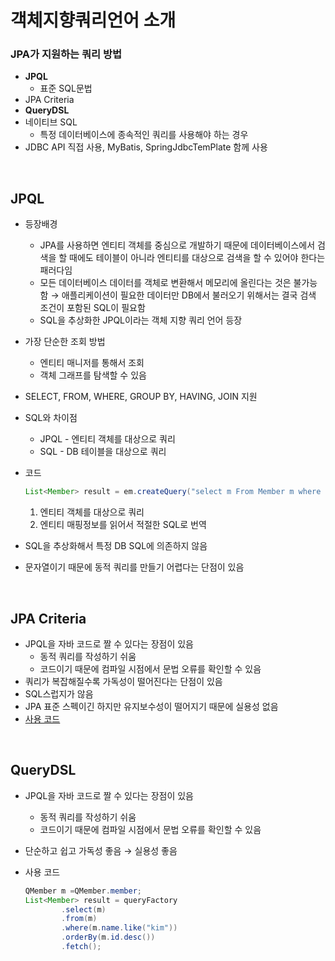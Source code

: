 # 객체지향쿼리언어 소개

### JPA가 지원하는 쿼리 방법

- **JPQL**
    - 표준 SQL문법
- JPA Criteria
- **QueryDSL**
- 네이티브 SQL
    - 특정 데이터베이스에 종속적인 쿼리를 사용해야 하는 경우
- JDBC API 직접 사용, MyBatis, SpringJdbcTemPlate 함께 사용

<br>

## **JPQL**

- 등장배경
    - JPA를 사용하면 엔티티 객체를 중심으로 개발하기 때문에 데이터베이스에서 검색을 할 때에도 테이블이 아니라 엔티티를 대상으로 검색을 할 수 있어야 한다는 패러다임
    - 모든 데이터베이스 데이터를 객체로 변환해서 메모리에 올린다는 것은 불가능함 → 애플리케이션이 필요한 데이터만 DB에서 불러오기 위해서는 결국 검색 조건이 포함된 SQL이 필요함
    - SQL을 추상화한 JPQL이라는 객체 지향 쿼리 언어 등장
- 가장 단순한 조회 방법
    - 엔티티 매니저를 통해서 조회
    - 객체 그래프를 탐색할 수 있음
- SELECT, FROM, WHERE, GROUP BY, HAVING, JOIN 지원
- SQL와 차이점
    - JPQL - 엔티티 객체를 대상으로 쿼리
    - SQL - DB 테이블을 대상으로 쿼리
- 코드
    
    ```java
    List<Member> result = em.createQuery("select m From Member m where m.name like '%hello%'", Member.class).getResultList();
    ```
    
    1. 엔티티 객체를 대상으로 쿼리
    2. 엔티티 매핑정보를 읽어서 적절한 SQL로 번역
- SQL을 추상화해서 특정 DB SQL에 의존하지 않음
- 문자열이기 때문에 동적 쿼리를 만들기 어렵다는 단점이 있음

<br>

## JPA Criteria

- JPQL을 자바 코드로 짤 수 있다는 장점이 있음
    - 동적 쿼리를 작성하기 쉬움
    - 코드이기 때문에 컴파일 시점에서 문법 오류를 확인할 수 있음
- 쿼리가 복잡해질수록 가독성이 떨어진다는 단점이 있음
- SQL스럽지가 않음
- JPA 표준 스펙이긴 하지만 유지보수성이 떨어지기 때문에 실용성 없음
- [사용 코드](https://ocwokocw.tistory.com/160)

<br>

## QueryDSL

- JPQL을 자바 코드로 짤 수 있다는 장점이 있음
    - 동적 쿼리를 작성하기 쉬움
    - 코드이기 때문에 컴파일 시점에서 문법 오류를 확인할 수 있음
- 단순하고 쉽고 가독성 좋음 → 실용성 좋음
- 사용 코드
    
    ```java
    QMember m =QMember.member;
    List<Member> result = queryFactory
    		.select(m)
    		.from(m)
    		.where(m.name.like("kim"))
    		.orderBy(m.id.desc())
    		.fetch();
    ```
